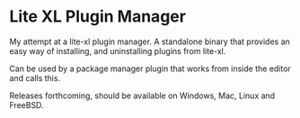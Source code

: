 # Lite XL Plugin Manager

My attempt at a lite-xl plugin manager. A standalone binary that provides an easy way of installing, and uninstalling plugins from lite-xl.

Can be used by a package manager plugin that works from inside the editor and calls this.

Releases forthcoming, should be available on Windows, Mac, Linux and FreeBSD.
